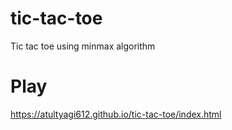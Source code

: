 # tic-tac-toe
Tic tac toe using minmax algorithm

# Play

https://atultyagi612.github.io/tic-tac-toe/index.html

